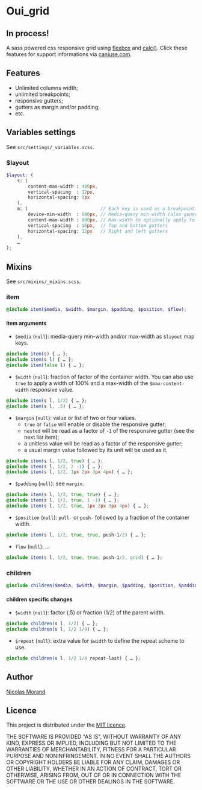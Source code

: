 # Oui_grid

## In process!

A sass powered css responsive grid using [flexbox](http://caniuse.com/#feat=flexbox) and [calc()](http://caniuse.com/#search=calc).
Click these features for support informations via [caniuse.com](http://caniuse.com/).

## Features

* Unlimited columns width;
* unlimited breakpoints;
* responsive gutters;
* gutters as margin and/or padding;
* etc.

## Variables settings

See `src/settings/_variables.scss`.

### $layout

```scss
$layout: (
    s: (
        content-max-width : 480px,
        vertical-spacing  : 12px,
        horizontal-spacing: 8px
    ),
    m: (                           // Each key is used as a breakpoint.
        device-min-width  : 640px, // Media-query min-width (also generates the max-width of the previous breakpoint).
        content-max-width : 800px, // Max-width to optionally apply to containers
        vertical-spacing  : 16px,  // Top and bottom gutters
        horizontal-spacing: 12px   // Right and left gutters
    ),
    …
);
```

## Mixins

See `src/mixins/_mixins.scss`.

### item

```scss
@include item($media, $width, $margin, $padding, $position, $flow);
```

#### item arguments

- `$media` (`null`): media-query min-width and/or max-width as `$layout` map keys.
```scss
@include item(s) { … };
@include item(s l) { … };
@include item(false l) { … };
```
- `$width` (`null`): fraction of factor of the container width.
You can also use `true` to apply a width of 100% and a max-width of the `$max-content-width` responsive value.
```scss
@include item(s l, 1/2) { … };
@include item(s l, .5) { … };
```
- `$margin` (`null`): value or list of two or four values.
  - `true` or `false` will enable or disable the responsive gutter;
  - `nested` will be read as a factor of `-1` of the responsive gutter (see the next list item);
  - a unitless value will be read as a factor of the responsive gutter;
  - a usual margin value followed by its unit will be used as it.
```scss
@include item(s l, 1/2, true) { … };
@include item(s l, 1/2, 2 -1) { … };
@include item(s l, 1/2, 1px 2px 3px 4px) { … };
```
- `$padding` (`null`): see `margin`.
```scss
@include item(s l, 1/2, true, true) { … };
@include item(s l, 1/2, true, 1 -1) { … };
@include item(s l, 1/2, true, 1px 2px 3px 4px) { … };
```
- `$position` (`null`): `pull-` or `push-` followed by a fraction of the container width.
```scss
@include item(s l, 1/2, true, true, push-1/2) { … };
```
- `flow` (`null`): …
```scss
@include item(s l, 1/2, true, true, push-1/2, grid) { … };
```

### children

```scss
@include children($media, $width, $margin, $padding, $position, $padding);
```

#### children specific changes

- `$width` (`null`): factor (.5) or fraction (1/2) of the parent width.
```scss
@include children(s l, 1/2) { … };
@include children(s l, 1/2 1/4) { … };
```
- `$repeat` (`null`): extra value for `$width` to define the repeat scheme to use.
```scss
@include children(s l, 1/2 1/4 repeat-last) { … };
```

## Author

[Nicolas Morand](https://twitter.com/NicolasGraph)

## Licence

This project is distributed under the [MIT licence](https://opensource.org/licenses/MIT).

THE SOFTWARE IS PROVIDED "AS IS", WITHOUT WARRANTY OF ANY KIND, EXPRESS OR IMPLIED, INCLUDING BUT NOT LIMITED TO THE WARRANTIES OF MERCHANTABILITY, FITNESS FOR A PARTICULAR PURPOSE AND NONINFRINGEMENT. IN NO EVENT SHALL THE AUTHORS OR COPYRIGHT HOLDERS BE LIABLE FOR ANY CLAIM, DAMAGES OR OTHER LIABILITY, WHETHER IN AN ACTION OF CONTRACT, TORT OR OTHERWISE, ARISING FROM, OUT OF OR IN CONNECTION WITH THE SOFTWARE OR THE USE OR OTHER DEALINGS IN THE SOFTWARE.
